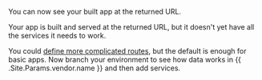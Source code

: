 <!-- shortcode start {{ .Name }} -->
<div x-show="stack === 'php'">

You can now see your built app at the returned URL.

</div>

<div x-show="stack === 'python' | stack === 'nodejs'">

Your app is built and served at the returned URL, but it doesn't yet have all the services it needs to work.
</div>

You could [define more complicated routes](/define-routes.html),
but the default is enough for basic apps.
Now branch your environment to see how data works in {{ .Site.Params.vendor.name }}  and then add services.
<!-- shortcode end {{ .Name }} -->

